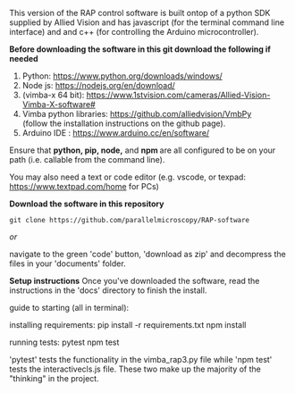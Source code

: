 This version of the RAP control software is built ontop of a python SDK supplied by Allied Vision and has javascript (for the terminal command line interface) and and c++ (for controlling the Arduino microcontroller).

<b> Before downloading the software in this git download the following if needed</b>

1) Python: https://www.python.org/downloads/windows/
2) Node js: https://nodejs.org/en/download/
3)  (vimba-x 64 bit): https://www.1stvision.com/cameras/Allied-Vision-Vimba-X-software#
4) Vimba python libraries: https://github.com/alliedvision/VmbPy
    <br>
    (follow the installation instructions on the github page).
6) Arduino IDE : https://www.arduino.cc/en/software/

Ensure that <b> python, pip, node,</b> and <b> npm </b> are all configured to be on your path (i.e. callable from the command line).

You may also need a text or code editor (e.g. vscode, or texpad: https://www.textpad.com/home for PCs)

<b> Download the software in this repository</b>
```
git clone https://github.com/parallelmicroscopy/RAP-software
```
<i>or</i>

navigate to the green 'code' button, 'download as zip' and decompress the files in your 'documents' folder.

<b> Setup instructions</b>
Once you've downloaded the software, read the instructions in the 'docs' directory to finish the install.

guide to starting (all in terminal):

installing requirements:
pip install -r requirements.txt
npm install

running tests:
pytest
npm test

'pytest' tests the functionality in the vimba_rap3.py file while 'npm test' tests the interactivecls.js file. These two make up the
majority of the "thinking" in the project.
